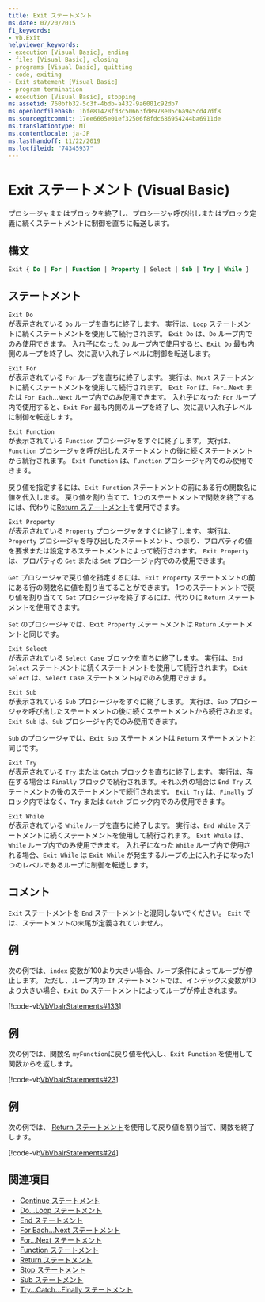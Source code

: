 ```yaml
---
title: Exit ステートメント
ms.date: 07/20/2015
f1_keywords:
- vb.Exit
helpviewer_keywords:
- execution [Visual Basic], ending
- files [Visual Basic], closing
- programs [Visual Basic], quitting
- code, exiting
- Exit statement [Visual Basic]
- program termination
- execution [Visual Basic], stopping
ms.assetid: 760bfb32-5c3f-4bdb-a432-9a6001c92db7
ms.openlocfilehash: 1bfe81428fd3c50663fd8978e05c6a945cd47df8
ms.sourcegitcommit: 17ee6605e01ef32506f8fdc686954244ba6911de
ms.translationtype: MT
ms.contentlocale: ja-JP
ms.lasthandoff: 11/22/2019
ms.locfileid: "74345937"
---
```

# <a name="exit-statement-visual-basic"></a>Exit ステートメント (Visual Basic)

プロシージャまたはブロックを終了し、プロシージャ呼び出しまたはブロック定義に続くステートメントに制御を直ちに転送します。

## <a name="syntax"></a>構文

```vb
Exit { Do | For | Function | Property | Select | Sub | Try | While }
```

## <a name="statements"></a>ステートメント

 `Exit Do`  
 が表示されている `Do` ループを直ちに終了します。 実行は、`Loop` ステートメントに続くステートメントを使用して続行されます。 `Exit Do` は、`Do` ループ内でのみ使用できます。 入れ子になった `Do` ループ内で使用すると、`Exit Do` 最も内側のループを終了し、次に高い入れ子レベルに制御を転送します。

 `Exit For`  
 が表示されている `For` ループを直ちに終了します。 実行は、`Next` ステートメントに続くステートメントを使用して続行されます。 `Exit For` は、`For`...`Next` または `For Each`...`Next` ループ内でのみ使用できます。 入れ子になった `For` ループ内で使用すると、`Exit For` 最も内側のループを終了し、次に高い入れ子レベルに制御を転送します。

 `Exit Function`  
 が表示されている `Function` プロシージャをすぐに終了します。 実行は、`Function` プロシージャを呼び出したステートメントの後に続くステートメントから続行されます。 `Exit Function` は、`Function` プロシージャ内でのみ使用できます。

 戻り値を指定するには、`Exit Function` ステートメントの前にある行の関数名に値を代入します。 戻り値を割り当てて、1つのステートメントで関数を終了するには、代わりに[Return ステートメント](return-statement.md)を使用できます。

 `Exit Property`  
 が表示されている `Property` プロシージャをすぐに終了します。 実行は、`Property` プロシージャを呼び出したステートメント、つまり、プロパティの値を要求または設定するステートメントによって続行されます。 `Exit Property` は、プロパティの `Get` または `Set` プロシージャ内でのみ使用できます。

 `Get` プロシージャで戻り値を指定するには、`Exit Property` ステートメントの前にある行の関数名に値を割り当てることができます。 1つのステートメントで戻り値を割り当てて `Get` プロシージャを終了するには、代わりに `Return` ステートメントを使用できます。

 `Set` のプロシージャでは、`Exit Property` ステートメントは `Return` ステートメントと同じです。

 `Exit Select`  
 が表示されている `Select Case` ブロックを直ちに終了します。 実行は、`End Select` ステートメントに続くステートメントを使用して続行されます。 `Exit Select` は、`Select Case` ステートメント内でのみ使用できます。

 `Exit Sub`  
 が表示されている `Sub` プロシージャをすぐに終了します。 実行は、`Sub` プロシージャを呼び出したステートメントの後に続くステートメントから続行されます。 `Exit Sub` は、`Sub` プロシージャ内でのみ使用できます。

 `Sub` のプロシージャでは、`Exit Sub` ステートメントは `Return` ステートメントと同じです。

 `Exit Try`  
 が表示されている `Try` または `Catch` ブロックを直ちに終了します。 実行は、存在する場合は `Finally` ブロックで続行されます。それ以外の場合は `End Try` ステートメントの後のステートメントで続行されます。 `Exit Try` は、`Finally` ブロック内ではなく、`Try` または `Catch` ブロック内でのみ使用できます。

 `Exit While`  
 が表示されている `While` ループを直ちに終了します。 実行は、`End While` ステートメントに続くステートメントを使用して続行されます。 `Exit While` は、`While` ループ内でのみ使用できます。 入れ子になった `While` ループ内で使用される場合、`Exit While` は `Exit While` が発生するループの上に入れ子になった1つのレベルであるループに制御を転送します。

## <a name="remarks"></a>コメント

`Exit` ステートメントを `End` ステートメントと混同しないでください。 `Exit` では、ステートメントの末尾が定義されていません。

## <a name="example"></a>例

次の例では、`index` 変数が100より大きい場合、ループ条件によってループが停止します。 ただし、ループ内の `If` ステートメントでは、インデックス変数が10より大きい場合、`Exit Do` ステートメントによってループが停止されます。

[!code-vb[VbVbalrStatements#133](~/samples/snippets/visualbasic/VS_Snippets_VBCSharp/VbVbalrStatements/VB/class10.vb#133)]

## <a name="example"></a>例

次の例では、関数名 `myFunction`に戻り値を代入し、`Exit Function` を使用して関数からを返します。

[!code-vb[VbVbalrStatements#23](~/samples/snippets/visualbasic/VS_Snippets_VBCSharp/VbVbalrStatements/VB/Class1.vb#23)]

## <a name="example"></a>例

次の例では、 [Return ステートメント](return-statement.md)を使用して戻り値を割り当て、関数を終了します。

[!code-vb[VbVbalrStatements#24](~/samples/snippets/visualbasic/VS_Snippets_VBCSharp/VbVbalrStatements/VB/Class1.vb#24)]

## <a name="see-also"></a>関連項目

- [Continue ステートメント](continue-statement.md)
- [Do...Loop ステートメント](do-loop-statement.md)
- [End ステートメント](end-statement.md)
- [For Each...Next ステートメント](for-each-next-statement.md)
- [For...Next ステートメント](for-next-statement.md)
- [Function ステートメント](function-statement.md)
- [Return ステートメント](return-statement.md)
- [Stop ステートメント](stop-statement.md)
- [Sub ステートメント](sub-statement.md)
- [Try...Catch...Finally ステートメント](try-catch-finally-statement.md)
